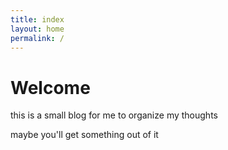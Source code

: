 ```yaml
---
title: index
layout: home
permalink: /
---
```


# Welcome

this is a small blog for me to organize my thoughts

maybe you'll get something out of it
